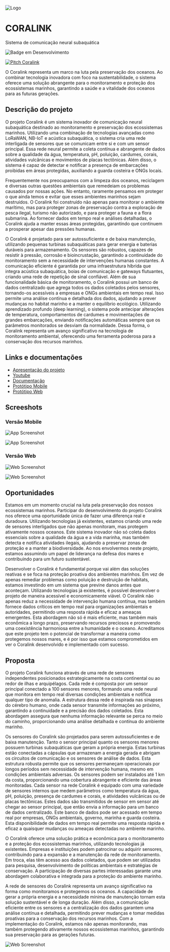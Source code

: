 ![Logo](https://i.ibb.co/fS7fB7Z/CORALINK.png)

# CORALINK
Sistema de comunicação neural subaquática 

![Badge em Desenvolvimento](http://img.shields.io/static/v1?label=STATUS&message=EM%20DESENVOLVIMENTO&color=GREEN&style=for-the-badge)

[![Pitch Coralink](https://i.ibb.co/VJLsnsY/YOUTUBE.png)](https://youtu.be/8kpY9VchgZw?si=hAlI_d8tidYKLksc)

O Coralink representa um marco na luta pela preservação dos oceanos. Ao combinar tecnologia inovadora com foco na sustentabilidade, o sistema oferece uma solução abrangente para o monitoramento e proteção dos ecossistemas marinhos, garantindo a saúde e a vitalidade dos oceanos para as futuras gerações.

## Descrição do projeto

O projeto Coralink é um sistema inovador de comunicação neural subaquática destinado ao monitoramento e preservação dos ecossistemas marinhos. Utilizando uma combinação de tecnologias avançadas como LoRaWAN, NB-IoT e acústica subaquática, o sistema cria uma rede interligada de sensores que se comunicam entre si e com um sensor principal. Essa rede neural permite a coleta contínua e abrangente de dados sobre a qualidade da água, temperatura, pH, poluição, cardumes, corais, atividades vulcânicas e movimentos de placas tectônicas. Além disso, o sistema é capaz de detectar e notificar a presença de embarcações proibidas em áreas protegidas, auxiliando a guarda costeira e ONGs locais. 

Frequentemente nos preocupamos com a limpeza dos oceanos, reciclagem e diversas outras questões ambientais que remedeiam os problemas causados por nossas ações. No entanto, raramente pensamos em proteger o que ainda temos e evitar que esses ambientes marinhos sejam destruídos. O Coralink foi construído não apenas para monitorar o ambiente marítimo, mas para proteger zonas de preservação contra a exploração de pesca ilegal, turismo não autorizado, e para proteger a fauna e a flora submarina. Ao fornecer dados em tempo real e análises detalhadas, o Coralink ajuda a manter essas áreas protegidas, garantindo que continuem a prosperar apesar das pressões humanas. 

O Coralink é projetado para ser autossuficiente e de baixa manutenção, utilizando pequenas turbinas subaquáticas para gerar energia e baterias duráveis para armazenamento. Os sensores são robustos, capazes de resistir à pressão, corrosão e bioincrustação, garantindo a continuidade do monitoramento sem a necessidade de intervenções humanas constantes. A comunicação eficiente é garantida por uma infraestrutura híbrida que integra acústica subaquática, boias de comunicação e gateways flutuantes, criando uma rede de repetição de sinal confiável. Além de sua funcionalidade básica de monitoramento, o Coralink possui um banco de dados centralizado que agrega todos os dados coletados pelos sensores, tornando-os acessíveis a empresas e ONGs ambientais em tempo real. Isso permite uma análise contínua e detalhada dos dados, ajudando a prever mudanças no habitat marinho e a manter o equilíbrio ecológico. Utilizando aprendizado profundo (deep learning), o sistema pode antecipar alterações de temperatura, comportamentos de cardumes e movimentações de grandes embarcações, enviando notificações automáticas sempre que os parâmetros monitorados se desviam da normalidade. Dessa forma, o Coralink representa um avanço significativo na tecnologia de monitoramento ambiental, oferecendo uma ferramenta poderosa para a conservação dos recursos marinhos.

## Links e documentações

- [Apresentação do projeto](https://drive.google.com/file/d/1MPz2JXrKD_l08oLilOmW9TvajbxHquYQ/view?usp=sharing)
- [Youtube](https://youtube.com/playlist?list=PLnsC4Y30EcL7r0QVULicHoxkfgBQitJk3&si=9o-oIuFGI8FZpvLb)
- [Documentação](https://drive.google.com/file/d/15fdBwyOEuYkMGjC0OpKdpOH5mYhW14uV/view?usp=sharing)
- [Protótipo Mobile](https://www.figma.com/proto/6QO9G5fmsetVqU4803qhOG/GLOBAL-SOLUTION-2TDS-H1-2024?node-id=46-544&t=80ZoItBhZ51M1NGW-1&scaling=scale-down&page-id=0:1&starting-point-node-id=46:684)
- [Protótipo Web](https://www.figma.com/proto/6QO9G5fmsetVqU4803qhOG/GLOBAL-SOLUTION-2TDS-H1-2024?node-id=15-528&t=ote2grQSI1Ok7pNo-1&scaling=scale-down&page-id=15%3A2&starting-point-node-id=15%3A528)

## Screeshots

### Versão Mobile

![App Screenshot](https://i.ibb.co/wW5G4Nb/04-MAPA-001.png)

![App Screenshot](https://i.ibb.co/ScgbSwT/04-MAPA-002.png)

### Versão Web

![Web Screenshot](https://i.ibb.co/HVNDsDB/02-MAPA.png)

![Web Screenshot](https://i.ibb.co/p1s6x2P/02-MAPA-EXPANDIDO.png)


## Oportunidades

Estamos em um momento crucial na luta pela preservação dos nossos ecossistemas marinhos. Participar do desenvolvimento do projeto Coralink nos oferece uma oportunidade única de fazer uma diferença real e duradoura. Utilizando tecnologias já existentes, estamos criando uma rede de sensores interligados que não apenas monitoram, mas protegem ativamente nossos oceanos. Este sistema inovador não só coleta dados essenciais sobre a qualidade da água e a vida marinha, mas também detecta e notifica atividades ilegais, ajudando a preservar zonas de proteção e a manter a biodiversidade. Ao nos envolvermos neste projeto, estamos assumindo um papel de liderança na defesa dos mares e contribuindo para um futuro sustentável. 

Desenvolver o Coralink é fundamental porque vai além das soluções reativas e se foca na proteção proativa dos ambientes marinhos. Em vez de apenas remediar problemas como poluição e destruição de habitats, estamos investindo em um sistema que previne danos antes que aconteçam. Utilizando tecnologias já existentes, é possível desenvolver o projeto de maneira acessível e economicamente viável. O Coralink não apenas reduz a necessidade de intervenção humana contínua, mas também fornece dados críticos em tempo real para organizações ambientais e autoridades, permitindo uma resposta rápida e eficaz a ameaças emergentes. Esta abordagem não só é mais eficiente, mas também mais econômica a longo prazo, preservando recursos preciosos e promovendo uma coexistência harmoniosa entre a humanidade e o oceano. Acreditamos que este projeto tem o potencial de transformar a maneira como protegemos nossos mares, e é por isso que estamos comprometidos em ver o Coralink desenvolvido e implementado com sucesso. 

## Proposta

O projeto Coralink funciona através de uma rede de sensores independentes posicionados estrategicamente na costa continental ou ao redor de ilhas e arquipélagos. Cada rede é composta por um sensor principal conectado a 100 sensores menores, formando uma rede neural que monitora em tempo real diversas condições ambientais e notifica qualquer tipo de anomalia. A estrutura dessa rede é inspirada nas sinapses do cérebro humano, onde cada sensor transmite informações ao próximo, garantindo a continuidade e a precisão dos dados coletados. Esta abordagem assegura que nenhuma informação relevante se perca no meio do caminho, proporcionando uma análise detalhada e contínua do ambiente marinho. 

Os sensores do Coralink são projetados para serem autossuficientes e de baixa manutenção. Tanto o sensor principal quanto os sensores menores possuem turbinas subaquáticas que geram a própria energia. Estas turbinas estão conectadas a cápsulas que armazenam a energia 
gerada e abrigam os circuitos de comunicação e os sensores de análise de dados. Esta estrutura robusta permite que os sensores permaneçam operacionais por longos períodos sem necessidade de intervenção humana, mesmo em condições ambientais adversas. Os sensores podem ser instalados até 1 km da costa, proporcionando uma cobertura abrangente e eficiente das áreas monitoradas. Cada sensor na rede Coralink é equipado com uma variedade de sensores internos que medem parâmetros como temperatura da água, pH, poluição, presença de cardumes e corais, e atividades vulcânicas ou de placas tectônicas. Estes dados são transmitidos de sensor em sensor até chegar ao sensor principal, que então envia a informação para um banco de dados centralizado. Este banco de dados pode ser acessado em tempo real por empresas, ONGs ambientais, governo, marinha e guarda costeira. Esta disponibilidade de dados em tempo real permite uma resposta rápida e eficaz a quaisquer mudanças ou ameaças detectadas no ambiente marinho. 

O Coralink oferece uma solução prática e econômica para o monitoramento e a proteção dos ecossistemas marinhos, utilizando tecnologias já existentes. Empresas e instituições podem patrocinar ou adquirir sensores, contribuindo para a expansão e a manutenção da rede de monitoramento. Em troca, elas têm acesso aos dados coletados, que podem ser utilizados para pesquisa, desenvolvimento de políticas ambientais e estratégias de conservação. A participação de diversas partes interessadas garante uma abordagem colaborativa e integrada para a proteção do ambiente marinho. 

A rede de sensores do Coralink representa um avanço significativo na forma como monitoramos e protegemos os oceanos. A capacidade de gerar a própria energia e a necessidade mínima de manutenção tornam esta solução sustentável e de longa duração. Além disso, a comunicação eficiente entre os sensores e a centralização dos dados garantem uma análise contínua e detalhada, permitindo prever mudanças e tomar medidas proativas para a conservação dos recursos marinhos. Com a implementação do Coralink, estamos não apenas monitorando, mas também protegendo ativamente nossos ecossistemas marinhos, garantindo sua preservação para as gerações futuras.

![Web Screenshot](https://i.ibb.co/QKvw2j5/01-INICIO.png)

